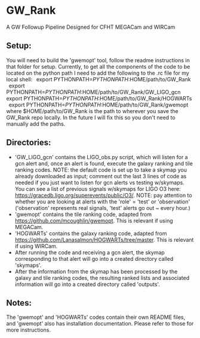 # GW_Rank
 A GW Followup Pipeline Designed for CFHT MEGACam and WIRCam

## Setup:

You will need to build the 'gwemopt' tool, follow the readme instructions in that folder for setup.
Currently, to get all the components of the code to be located on the python path I need to add the following to the .rc file for my local shell:
 export PYTHONPATH=$PYTHONPATH:$HOME/path/to/GW_Rank
 export PYTHONPATH=$PYTHONPATH:$HOME/path/to/GW_Rank/GW_LIGO_gcn
 export PYTHONPATH=$PYTHONPATH:$HOME/path/to/GW_Rank/HOGWARTs
 export PYTHONPATH=$PYTHONPATH:$HOME/path/to/GW_Rank/gwemopt
where $HOME/path/to/GW_Rank is the path to wherever you save the GW_Rank repo locally. In the future I will fix this so you don't need to manually add the paths.

## Directories:

- 'GW_LIGO_gcn' contains the LIGO_obs.py script, which will listen for a gcn alert and, once an alert is found, execute the galaxy ranking and tile ranking codes. 
NOTE: the default code is set up to take a skymap you already downloaded as input; comment out the last 3 lines of code as needed if you just want to listen for gcn alerts vs testing w/skymaps. You can see a list of previous signals w/skymaps for LIGO O3 here: https://gracedb.ligo.org/superevents/public/O3/.
NOTE: pay attention to whether you are looking at alerts with the 'role' = 'test' or 'observation' ('observation' represents real signals, 'test' alerts go out ~ every hour.)
- 'gwemopt' contains the tile ranking code, adapted from https://github.com/mcoughlin/gwemopt. This is relevant if using MEGACam.
- 'HOGWARTs' contains the galaxy ranking code, adapted from https://github.com/Lanasalmon/HOGWARTs/tree/master. This is relevant if using WIRCam.
- After running the code and receiving a gcn alert, the skymap corresponding to that alert will go into a created directory called 'skymaps'.
- After the information from the skymap has been processed by the galaxy and tile ranking codes, the resulting ranked lists and associated information will go into a created directory called 'outputs'.

## Notes:

The 'gwemopt' and 'HOGWARTs' codes contain their own README files, and 'gwemopt' also has installation documentation. Please refer to those for more instructions.